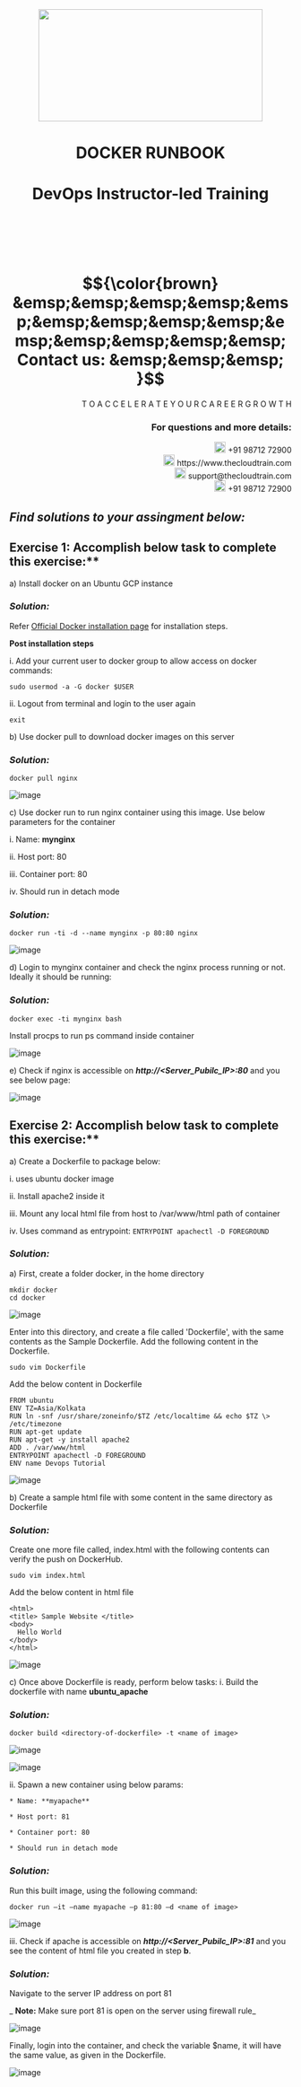 <div align="center">
<img src=https://static.wixstatic.com/media/1c706c_a5df0ad56f894928bf858a74ba744b32~mv2.png/v1/fit/w_2500,h_1330,al_c/1c706c_a5df0ad56f894928bf858a74ba744b32~mv2.png width="400" height="200">
 </div>

# <div align="center"> DOCKER RUNBOOK </p>

# <div align="center"> DevOps Instructor-led Training </div>

<br />

<br />

<br />

<br />

# $${\color{brown} &emsp;&emsp;&emsp;&emsp;&emsp;&emsp;&emsp;&emsp;&emsp;&emsp;&emsp;&emsp;&emsp;&emsp; Contact us: &emsp;&emsp;&emsp; }$$

<div align="right"> T O A C C E L E R A T E Y O U R C A R E E R G R O W T H </div>

### <div align="right"> For questions and more details: </div>

<div align="right"> <img src=https://w7.pngwing.com/pngs/759/922/png-transparent-telephone-logo-iphone-telephone-call-smartphone-phone-electronics-text-trademark-thumbnail.png width="20" height="20"> +91 98712 72900 </div>

<div align="right"> <img src=https://pbs.twimg.com/profile_images/1450734615946219520/jmBHQRRa_400x400.jpg width="20" height="20"> https://www.thecloudtrain.com </div>

<div align="right"> <img src=https://icons.iconarchive.com/icons/martz90/circle/512/email-icon.png width="20" height="20"> support@thecloudtrain.com </div>

<div align="right"> <img src=https://png.pngtree.com/png-vector/20221018/ourmid/pngtree-whatsapp-icon-png-image_6315990.png width="20" height="20"> +91 98712 72900 </div>

## _Find solutions to your assingment below:_

## Exercise 1: Accomplish below task to complete this exercise:**

a) Install docker on an Ubuntu GCP instance

### _Solution:_

Refer [Official Docker installation page](https://docs.docker.com/engine/install/ubuntu/) for installation steps.

**Post installation steps**

i. Add your current user to docker group to allow access on docker commands:

`sudo usermod -a -G docker $USER`

ii. Logout from terminal and login to the user again

`exit`

b) Use docker pull to download docker images on this server

### _Solution:_

`docker pull nginx`

![image](https://github.com/vistasunil/CT_DevOps_WS_Module4/assets/37858762/54f46d2b-125e-4844-9c5c-9daad8ddca3c)

c) Use docker run to run nginx container using this image. Use below parameters for the container

  i. Name: **mynginx**
  
  ii. Host port: 80
  
  iii. Container port: 80
  
  iv. Should run in detach mode

### _Solution:_

`docker run -ti -d --name mynginx -p 80:80 nginx`

![image](https://github.com/vistasunil/CT_DevOps_WS_Module4/assets/37858762/b374a5f1-7147-4575-9b24-9c470a3ba090)

d) Login to mynginx container and check the nginx process running or not. Ideally it should be running:

### _Solution:_

`docker exec -ti mynginx bash`

Install procps to run ps command inside container

![image](https://github.com/vistasunil/CT_DevOps_WS_Module4/assets/37858762/d7e630c5-4a55-4b5e-a284-93c03ea3f40d)

e) Check if nginx is accessible on _**http://<Server\_Pubilc\_IP\>:80**_ and you see below page:

![image](https://github.com/vistasunil/CT_DevOps_WS_Module4/assets/37858762/8fa87c71-63a0-4834-a445-048cdf03c737)

## Exercise 2: Accomplish below task to complete this exercise:**

a) Create a Dockerfile to package below:

  i. uses ubuntu docker image
  
  ii. Install apache2 inside it
  
  iii. Mount any local html file from host to /var/www/html path of container
  
  iv. Uses command as entrypoint: `ENTRYPOINT apachectl -D FOREGROUND`

### _Solution:_

a) First, create a folder docker, in the home directory

```
mkdir docker
cd docker
```

![image](https://github.com/vistasunil/CT_DevOps_WS_Module4/assets/37858762/8e1c71a0-6e8a-49bb-80dd-b0fcac05cae0)

Enter into this directory, and create a file called 'Dockerfile', with the same contents as the Sample Dockerfile. Add the following content in the Dockerfile.

`sudo vim Dockerfile`

Add the below content in Dockerfile

```
FROM ubuntu
ENV TZ=Asia/Kolkata
RUN ln -snf /usr/share/zoneinfo/$TZ /etc/localtime && echo $TZ \> /etc/timezone
RUN apt-get update
RUN apt-get -y install apache2
ADD . /var/www/html
ENTRYPOINT apachectl -D FOREGROUND
ENV name Devops Tutorial
```

![image](https://github.com/vistasunil/CT_DevOps_WS_Module4/assets/37858762/75b6b9b7-f13e-49a3-95de-affe21721817)

b) Create a sample html file with some content in the same directory as Dockerfile

### _Solution:_

Create one more file called, index.html with the following contents can verify the push on DockerHub.

`sudo vim index.html`

Add the below content in html file

```
<html>
<title> Sample Website </title>
<body>
  Hello World
</body>
</html>
```

![image](https://github.com/vistasunil/CT_DevOps_WS_Module4/assets/37858762/60ecb4b9-0294-4760-94de-9a692e0457a9)

c) Once above Dockerfile is ready, perform below tasks:
  i. Build the dockerfile with name **ubuntu\_apache**

### _Solution:_

`docker build <directory-of-dockerfile> -t <name of image>`

![image](https://github.com/vistasunil/CT_DevOps_WS_Module4/assets/37858762/1209946c-817c-4d41-831c-a679e5b70acf)

![image](https://github.com/vistasunil/CT_DevOps_WS_Module4/assets/37858762/01f9f4b9-74fd-487f-ac26-0e59467869fb)

  ii. Spawn a new container using below params:
  
    * Name: **myapache**
    
    * Host port: 81
    
    * Container port: 80
    
    * Should run in detach mode

### _Solution:_

Run this built image, using the following command:

`docker run –it –name myapache –p 81:80 –d <name of image>`

![image](https://github.com/vistasunil/CT_DevOps_WS_Module4/assets/37858762/d195d2dd-eaca-4e49-ad22-321f8c80c4cc)

  iii. Check if apache is accessible on **_http://\<Server\_Pubilc\_IP\>:81_** and you see the content of html file you created in step **b**.

### _Solution:_

Navigate to the server IP address on port 81

_ **Note:** Make sure port 81 is open on the server using firewall rule_

![image](https://github.com/vistasunil/CT_DevOps_WS_Module4/assets/37858762/42d7ca3e-e04e-4c70-b595-4f011503f742)

Finally, login into the container, and check the variable $name, it will have the same value, as given in the Dockerfile.

![image](https://github.com/vistasunil/CT_DevOps_WS_Module4/assets/37858762/9f5047c6-9e6f-43bf-bfca-c885bb21c25d)
